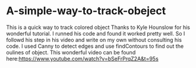 # A-simple-way-to-track-obeject
This is a quick way to track colored object
Thanks to Kyle Hounslow for his wonderful tutorial. I runned his code and found it worked pretty well. So I followd his step in his video 
and write on my own without consulting his code.
I used Canny to detect edges and use findContours to find out the oulines of object.
This wonderful video can be found here:https://www.youtube.com/watch?v=bSeFrPrqZ2A&t=95s
